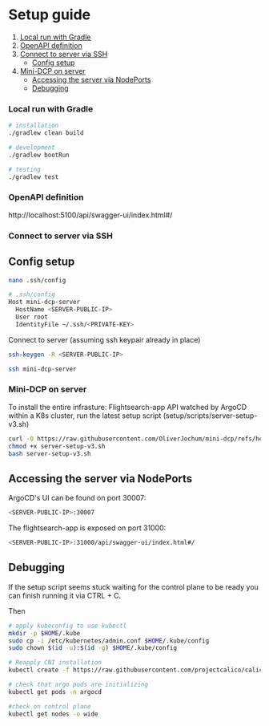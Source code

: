 # Setup guide
1. [Local run with Gradle](#local-run-with-gradle)
2. [OpenAPI definition](#openapi-definition)
3. [Connect to server via SSH](#connect-to-server-via-ssh)
    - [Config setup](#config-setup)
4. [Mini-DCP on server](#mini-dcp-on-server)
    - [Accessing the server via NodePorts](#accessing-the-server-via-nodeports)
    - [Debugging](#debugging)

### Local run with Gradle

```bash
# installation
./gradlew clean build

# development
./gradlew bootRun

# testing
./gradlew test
```

### OpenAPI definition
http://localhost:5100/api/swagger-ui/index.html#/

### Connect to server via SSH
## Config setup
```bash
nano .ssh/config

# .ssh/config
Host mini-dcp-server
  HostName <SERVER-PUBLIC-IP>
  User root
  IdentityFile ~/.ssh/<PRIVATE-KEY>
```
Connect to server (assuming ssh keypair already in place)
```bash
ssh-keygen -R <SERVER-PUBLIC-IP>

ssh mini-dcp-server
```
### Mini-DCP on server

To install the entire infrasture: Flightsearch-app API watched by ArgoCD within a K8s cluster, run the latest setup script (setup/scripts/server-setup-v3.sh)

```bash
curl -O https://raw.githubusercontent.com/OliverJochum/mini-dcp/refs/heads/main/setup/scripts/server-setup-v3.sh
chmod +x server-setup-v3.sh
bash server-setup-v3.sh
```
## Accessing the server via NodePorts
ArgoCD's UI can be found on port 30007:
```bash
<SERVER-PUBLIC-IP>:30007
```
The flightsearch-app is exposed on port 31000:
```bash
<SERVER-PUBLIC-IP>:31000/api/swagger-ui/index.html#/
```

## Debugging
If the setup script seems stuck waiting for the control plane to be ready you can finish running it via CTRL + C. 

Then 
```bash
# apply kubeconfig to use kubectl 
mkdir -p $HOME/.kube
sudo cp -i /etc/kubernetes/admin.conf $HOME/.kube/config
sudo chown $(id -u):$(id -g) $HOME/.kube/config

# Reapply CNI installation 
kubectl create -f https://raw.githubusercontent.com/projectcalico/calico/v3.30.2/manifests/custom-resources.yaml

# check that argo pods are initializing
kubectl get pods -n argocd

#check on control plane
kubectl get nodes -o wide
```
